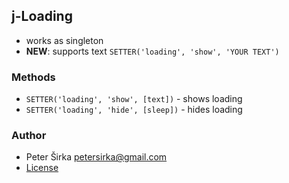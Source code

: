 ## j-Loading

- works as singleton
- __NEW__: supports text `SETTER('loading', 'show', 'YOUR TEXT')`

### Methods

- `SETTER('loading', 'show', [text])` - shows loading
- `SETTER('loading', 'hide', [sleep])` - hides loading

### Author

- Peter Širka <petersirka@gmail.com>
- [License](https://www.totaljs.com/license/)